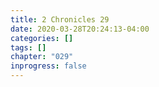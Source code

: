 ```yaml
---
title: 2 Chronicles 29
date: 2020-03-28T20:24:13-04:00
categories: []
tags: []
chapter: "029"
inprogress: false
---
```


